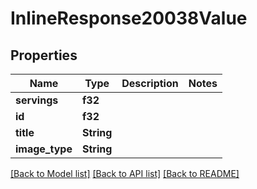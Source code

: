 # InlineResponse20038Value

## Properties

Name | Type | Description | Notes
------------ | ------------- | ------------- | -------------
**servings** | **f32** |  | 
**id** | **f32** |  | 
**title** | **String** |  | 
**image_type** | **String** |  | 

[[Back to Model list]](../README.md#documentation-for-models) [[Back to API list]](../README.md#documentation-for-api-endpoints) [[Back to README]](../README.md)


